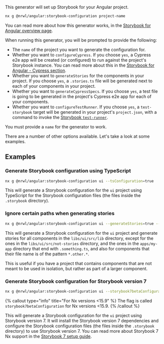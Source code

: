 This generator will set up Storybook for your Angular project.

```bash
nx g @nrwl/angular:storybook-configuration project-name
```

You can read more about how this generator works, in the [Storybook for Angular overview page](/packages/storybook/documents/overview-angular#generate-storybook-configuration-for-an-angular-project).

When running this generator, you will be prompted to provide the following:

- The `name` of the project you want to generate the configuration for.
- Whether you want to `configureCypress`. If you choose `yes`, a Cypress e2e app will be created (or configured) to run against the project's Storybook instance. You can read more about this in the [Storybook for Angular - Cypress section](/packages/storybook/documents/overview-angular#cypress-tests-for-stories).
- Whether you want to `generateStories` for the components in your project. If you choose `yes`, a `.stories.ts` file will be generated next to each of your components in your project.
- Whether you want to `generateCypressSpecs`. If you choose `yes`, a test file is going to be generated in the project's Cypress e2e app for each of your components.
- Whether you want to `configureTestRunner`. If you choose `yes`, a `test-storybook` target will be generated in your project's `project.json`, with a command to invoke the [Storybook `test-runner`](https://storybook.js.org/docs/react/writing-tests/test-runner).

You must provide a `name` for the generator to work.

There are a number of other options available. Let's take a look at some examples.

## Examples

### Generate Storybook configuration using TypeScript

```bash
nx g @nrwl/angular:storybook-configuration ui --tsConfiguration=true
```

This will generate a Storybook configuration for the `ui` project using TypeScript for the Storybook configuration files (the files inside the `.storybook` directory).

### Ignore certain paths when generating stories

```bash
nx g @nrwl/angular:storybook-configuration ui --generateStories=true --ignorePaths=libs/ui/src/not-stories/**,**/**/src/**/*.other.*,apps/my-app/**/*.something.ts
```

This will generate a Storybook configuration for the `ui` project and generate stories for all components in the `libs/ui/src/lib` directory, except for the ones in the `libs/ui/src/not-stories` directory, and the ones in the `apps/my-app` directory that end with `.something.ts`, and also for components that their file name is of the pattern `*.other.*`.

This is useful if you have a project that contains components that are not meant to be used in isolation, but rather as part of a larger component.

### Generate Storybook configuration for Storybook version 7

```bash
nx g @nrwl/angular:storybook-configuration ui --storybook7betaConfiguration=true
```

{% callout type="info" title="For Nx versions <15.9" %}
The flag is called `storybook7betaConfiguration` for Nx versions <15.9.
{% /callout %}

This will generate a Storybook configuration for the `ui` project using Storybook version 7. It will install the Storybook version 7 dependencies and configure the Storybook configuration files (the files inside the `.storybook` directory) to use Storybook version 7. You can read more about Storybook 7 Nx support in the [Storybook 7 setup guide](/packages/storybook/documents/storybook-7-setup).
